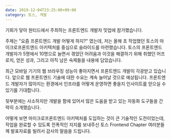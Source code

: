```yaml
---
date: 2019-12-04T23:25:00+09:00
category: 토스, 개발
---
```


<script async="" class="speakerdeck-embed" data-id="c9d9bf19a5fe4acf899bb07014f9467d" data-ratio="1.33333333333333" src="https://speakerdeck.com/assets/embed.js"></script>

기회가 닿아 원티드에서 주최하는 프론트엔드 개발자 밋업에 참가했습니다.

주제는 "요즘 프론트엔드 개발 어떻게 하지?" 였는데, 저는 올해 초 작업했던 토스의 마이크로프론트엔드 아키텍처를 중심으로 슬라이드를 마련했습니다.
토스의 프론트엔드 개발자가 5명에서 10명으로 늘면서 겪었던 어려움과 이것을 해결하기 위해 취했던 어프로치, 얻은 성과, 그리고 아직 남은 숙제들을 내용에 담았습니다.

최근 모바일 기기의 웹 브라우징 성능이 좋아지면서 프론트엔드 개발이 각광받고 있습니다. 앞으로 웹 프론트엔드 기술에 대한 수요는 계속 늘어날 것으로 예상됩니다.
프론트엔드 개발자가 많아지는 환경에서 인프라를 어떻게 운영하면 좋을지 인사이트를 얻으실 수 있기를 기대합니다.

뒷부분에는 사소하지만 개발을 함에 있어서 많은 도움을 받고 있는 자동화 도구들을 간략히 소개했습니다.

어떻게 보면 마이크로프론트엔드 아키텍처를 도입하는 것이 큰 기술적인 도전이었는데,
작업을 완료할 수 있도록 전폭적인 지지를 보내주신 토스 Frontend Chapter 여러분들께 발표자료를 빌려서 감사의 말씀을 드립니다.
